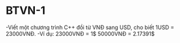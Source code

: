 # BTVN-1
-Viết một chương trình C++ đồi từ VNĐ sang USD, cho biết 1USD = 23000VNĐ.
-Ví dụ: 23000VNĐ = 1$
        50000VNĐ = 2.17391$
